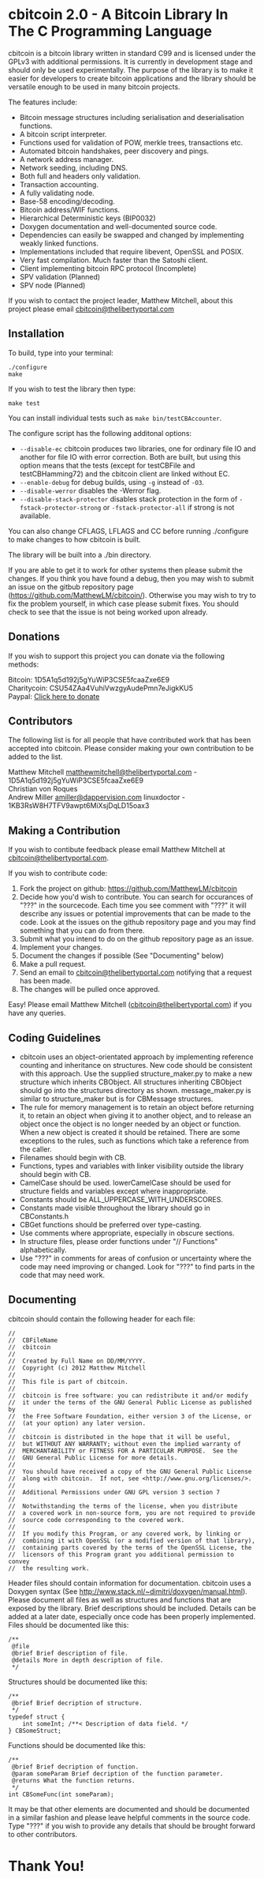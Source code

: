 cbitcoin 2.0 - A Bitcoin Library In The C Programming Language
==========================================================

cbitcoin is a bitcoin library written in standard C99 and is licensed under the GPLv3 with additional permissions. It is currently in development stage and should only be used experimentally. The purpose of the library is to make it easier for developers to create bitcoin applications and the library should be versatile enough to be used in many bitcoin projects.

The features include:

* Bitcoin message structures including serialisation and deserialisation functions.
* A bitcoin script interpreter.
* Functions used for validation of POW, merkle trees, transactions etc.
* Automated bitcoin handshakes, peer discovery and pings.
* A network address manager.
* Network seeding, including DNS.
* Both full and headers only validation.
* Transaction accounting.
* A fully validating node.
* Base-58 encoding/decoding.
* Bitcoin address/WIF functions.
* Hierarchical Deterministic keys (BIP0032)
* Doxygen documentation and well-documented source code.
* Dependencies can easily be swapped and changed by implementing weakly linked functions.
* Implementations included that require libevent, OpenSSL and POSIX.
* Very fast compilation. Much faster than the Satoshi client.
* Client implementing bitcoin RPC protocol (Incomplete)
* SPV validation (Planned)
* SPV node (Planned)

If you wish to contact the project leader, Matthew Mitchell, about this project please email cbitcoin@thelibertyportal.com

Installation
------------

To build, type into your terminal:

    ./configure
    make

If you wish to test the library then type:

    make test

You can install individual tests such as `make bin/testCBAccounter`.

The configure script has the following additonal options:

 * `--disable-ec` cbitcoin produces two libraries, one for ordinary file IO and another for file IO with error correction. Both are built, but using this option means that the tests (except for testCBFile and testCBHamming72) and the cbitcoin client are linked without EC.
 * `--enable-debug` for debug builds, using `-g` instead of `-O3`.
 * `--disable-werror` disables the -Werror flag.
 * `--disable-stack-protector` disables stack protection in the form of `-fstack-protector-strong` or `-fstack-protector-all` if strong is not available.

You can also change CFLAGS, LFLAGS and CC before running ./configure to make changes to how cbitcoin is built.

The library will be built into a ./bin directory.

If you are able to get it to work for other systems then please submit the changes. If you think you have found a debug, then you may wish to submit an issue on the gitbub repository page (https://github.com/MatthewLM/cbitcoin/). Otherwise you may wish to try to fix the problem yourself, in which case please submit fixes. You should check to see that the issue is not being worked upon already.

Donations
---------

If you wish to support this project you can donate via the following methods:

Bitcoin: 1D5A1q5d192j5gYuWiP3CSE5fcaaZxe6E9  
Charitycoin: CSU54ZAa4VuhiVwzgyAudePmn7eJigkKU5  
Paypal: [Click here to donate](https://www.paypal.com/cgi-bin/webscr?cmd=_s-xclick&hosted_button_id=YPB6N4BBZQD3N)

Contributors
------------

The following list is for all people that have contributed work that has been accepted into cbitcoin. Please consider making your own contribution to be added to the list.

Matthew Mitchell <matthewmitchell@thelibertyportal.com> - 1D5A1q5d192j5gYuWiP3CSE5fcaaZxe6E9  
Christian von Roques  
Andrew Miller <amiller@dappervision.com>
linuxdoctor - 1KB3RsW8H7TFV9awpt6MiXsjDqLD15oax3

Making a Contribution
---------------------

If you wish to contibute feedback please email Matthew Mitchell at cbitcoin@thelibertyportal.com.

If you wish to contribute code:

1. Fork the project on github: https://github.com/MatthewLM/cbitcoin
2. Decide how you'd wish to contribute. You can search for occurances of "???" in the sourcecode. Each time you see comment with "???" it will describe any issues or potential improvements that can be made to the code. Look at the issues on the github repository page and you may find something that you can do from there.
3. Submit what you intend to do on the github repository page as an issue.
4. Implement your changes.
5. Document the changes if possible (See "Documenting" below)
6. Make a pull request.
7. Send an email to cbitcoin@thelibertyportal.com notifying that a request has been made.
8. The changes will be pulled once approved.

Easy! Please email Matthew Mitchell (cbitcoin@thelibertyportal.com) if you have any queries.

Coding Guidelines
-----------------

* cbitcoin uses an object-orientated approach by implementing reference counting and inheritance on structures. New code should be consistent with this approach. Use the supplied structure_maker.py to make a new structure which inherits CBObject. All structures inheriting CBObject should go into the structures directory as shown. message_maker.py is similar to structure_maker but is for CBMessage structures.
* The rule for memory management is to retain an object before returning it, to retain an object when giving it to another object, and to release an object once the object is no longer needed by an object or function. When a new object is created it should be retained. There are some exceptions to the rules, such as functions which take a reference from the caller.
* Filenames should begin with CB.
* Functions, types and variables with linker visibility outside the library should begin with CB.
* CamelCase should be used. lowerCamelCase should be used for structure fields and variables except where inappropriate.
* Constants should be ALL_UPPERCASE_WITH_UNDERSCORES.
* Constants made visible throughout the library should go in CBConstants.h
* CBGet functions should be preferred over type-casting.
* Use comments where appropriate, especially in obscure sections.
* In structure files, please order functions under "//  Functions" alphabetically.
* Use "???" in comments for areas of confusion or uncertainty where the code may need improving or changed. Look for "???" to find parts in the code that may need work.

Documenting
-----------

cbitcoin should contain the following header for each file:

	//
	//  CBFileName
	//  cbitcoin
	//
	//  Created by Full Name on DD/MM/YYYY.
	//  Copyright (c) 2012 Matthew Mitchell
	//
	//  This file is part of cbitcoin.
	//
	//  cbitcoin is free software: you can redistribute it and/or modify
	//  it under the terms of the GNU General Public License as published by
	//  the Free Software Foundation, either version 3 of the License, or
	//  (at your option) any later version.
	//  
	//  cbitcoin is distributed in the hope that it will be useful, 
	//  but WITHOUT ANY WARRANTY; without even the implied warranty of
	//  MERCHANTABILITY or FITNESS FOR A PARTICULAR PURPOSE.  See the
	//  GNU General Public License for more details.
	//
	//  You should have received a copy of the GNU General Public License
	//  along with cbitcoin.  If not, see <http://www.gnu.org/licenses/>.
	//
	//  Additional Permissions under GNU GPL version 3 section 7
	//
	//  Notwithstanding the terms of the license, when you distribute
	//  a covered work in non-source form, you are not required to provide
	//  source code corresponding to the covered work.
	//
	//  If you modify this Program, or any covered work, by linking or
	//  combining it with OpenSSL (or a modified version of that library),
	//  containing parts covered by the terms of the OpenSSL License, the
	//  licensors of this Program grant you additional permission to convey
	//  the resulting work.

Header files should contain information for documentation. cbitcoin uses a Doxygen syntax (See http://www.stack.nl/~dimitri/doxygen/manual.html). Please document all files as well as structures and functions that are exposed by the library. Brief descriptions should be included. Details can be added at a later date, especially once code has been properly implemented. Files should be documented like this:

	/**
	 @file
	 @brief Brief description of file.
	 @details More in depth description of file.
	 */

Structures should be documented like this:

	/**
	 @brief Brief decription of structure.
	 */
	typedef struct {
		int someInt; /**< Description of data field. */
	} CBSomeStruct;

Functions should be documented like this:

	/**
	 @brief Brief decription of function.
	 @param someParam Brief decription of the function parameter.
	 @returns What the function returns.
	 */
	int CBSomeFunc(int someParam);
 
It may be that other elements are documented and should be documented in a similar fashion and please leave helpful comments in the source code. Type "???" if you wish to provide any details that should be brought forward to other contributors.

Thank You!
==========
